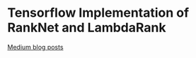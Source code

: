 # Tensorflow Implementation of RankNet and LambdaRank   

[Medium blog posts](https://louiskitlunglaw.medium.com/ranknet-factorised-ranknet-lambdarank-explained-implementation-via-tensorflow-2-0-part-i-1e71d8923132)